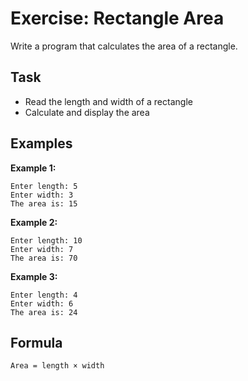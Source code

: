 # Exercise: Rectangle Area

Write a program that calculates the area of a rectangle.

## Task
- Read the length and width of a rectangle
- Calculate and display the area

## Examples
**Example 1:**
```
Enter length: 5
Enter width: 3
The area is: 15
```

**Example 2:**
```
Enter length: 10
Enter width: 7
The area is: 70
```

**Example 3:**
```
Enter length: 4
Enter width: 6
The area is: 24
```

## Formula
`Area = length × width`
